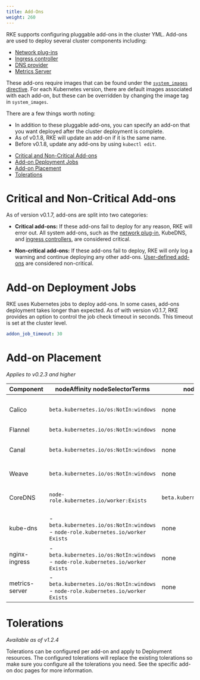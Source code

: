 ```yaml
---
title: Add-Ons
weight: 260
---
```


RKE supports configuring pluggable add-ons in the cluster YML. Add-ons are used to deploy several cluster components including:

* [Network plug-ins]({{<baseurl>}}/rke/latest/en/config-options/add-ons/network-plugins/)
* [Ingress controller]({{<baseurl>}}/rke/latest/en/config-options/add-ons/ingress-controllers/)
* [DNS provider]({{<baseurl>}}/rke/latest/en/config-options/add-ons/dns/)
* [Metrics Server]({{<baseurl>}}/rke/latest/en/config-options/add-ons/metrics-server/)

These add-ons require images that can be found under the [`system_images` directive]({{<baseurl>}}/rke/latest/en/config-options/system-images/). For each Kubernetes version, there are default images associated with each add-on, but these can be overridden by changing the image tag in `system_images`.

There are a few things worth noting:

* In addition to these pluggable add-ons, you can specify an add-on that you want deployed after the cluster deployment is complete.
* As of v0.1.8, RKE will update an add-on if it is the same name.
* Before v0.1.8, update any add-ons by using `kubectl edit`.

- [Critical and Non-Critical Add-ons](#critical-and-non-critical-add-ons)
- [Add-on Deployment Jobs](#add-on-deployment-jobs)
- [Add-on Placement](#add-on-placement)
- [Tolerations](#tolerations)

# Critical and Non-Critical Add-ons

As of version v0.1.7, add-ons are split into two categories:

- **Critical add-ons:** If these add-ons fail to deploy for any reason, RKE will error out. All system add-ons, such as the [network plug-in]({{<baseurl>}}/rke/latest/en/config-options/add-ons/network-plugins/), KubeDNS, and [ingress controllers]({{<baseurl>}}/rke/latest/en/config-options/add-ons/ingress-controllers/), are considered critical.

- **Non-critical add-ons:** If these add-ons fail to deploy, RKE will only log a warning and continue deploying any other add-ons. [User-defined add-ons]({{<baseurl>}}/rke/latest/en/config-options/add-ons/user-defined-add-ons/) are considered non-critical.

# Add-on Deployment Jobs

RKE uses Kubernetes jobs to deploy add-ons. In some cases, add-ons deployment takes longer than expected. As of with version v0.1.7, RKE provides an option to control the job check timeout in seconds. This timeout is set at the cluster level.

```yaml
addon_job_timeout: 30
```

# Add-on Placement

_Applies to v0.2.3 and higher_

| Component          | nodeAffinity nodeSelectorTerms             | nodeSelector | Tolerations |
| ------------------ | ------------------------------------------ | ------------ | ----------- |
| Calico             | `beta.kubernetes.io/os:NotIn:windows`  | none | - `NoSchedule:Exists`<br/>- `NoExecute:Exists`<br/>- `CriticalAddonsOnly:Exists` |
| Flannel            | `beta.kubernetes.io/os:NotIn:windows`  | none | - `operator:Exists` |
| Canal              | `beta.kubernetes.io/os:NotIn:windows`  | none         | - `NoSchedule:Exists`<br/>- `NoExecute:Exists`<br/>- `CriticalAddonsOnly:Exists` |
| Weave              | `beta.kubernetes.io/os:NotIn:windows`  | none | - `NoSchedule:Exists`<br/>- `NoExecute:Exists` |
| CoreDNS            | `node-role.kubernetes.io/worker:Exists` | `beta.kubernetes.io/os:linux` | - `NoSchedule:Exists`<br/>- `NoExecute:Exists`<br/>- `CriticalAddonsOnly:Exists` |
| kube-dns           | - `beta.kubernetes.io/os:NotIn:windows`<br/>- `node-role.kubernetes.io/worker` `Exists` | none  | - `NoSchedule:Exists`<br/>- `NoExecute:Exists`<br/>- `CriticalAddonsOnly:Exists` |
| nginx-ingress      | - `beta.kubernetes.io/os:NotIn:windows`<br/>- `node-role.kubernetes.io/worker` `Exists` | none | - `NoSchedule:Exists`<br/>- `NoExecute:Exists` |
| metrics-server     | - `beta.kubernetes.io/os:NotIn:windows`<br/>- `node-role.kubernetes.io/worker` `Exists` | none | - `NoSchedule:Exists`<br/>- `NoExecute:Exists` |

# Tolerations

_Available as of v1.2.4_

Tolerations can be configured per add-on and apply to Deployment resources. The configured tolerations will replace the existing tolerations so make sure you configure all the tolerations you need. See the specific add-on doc pages for more information.

